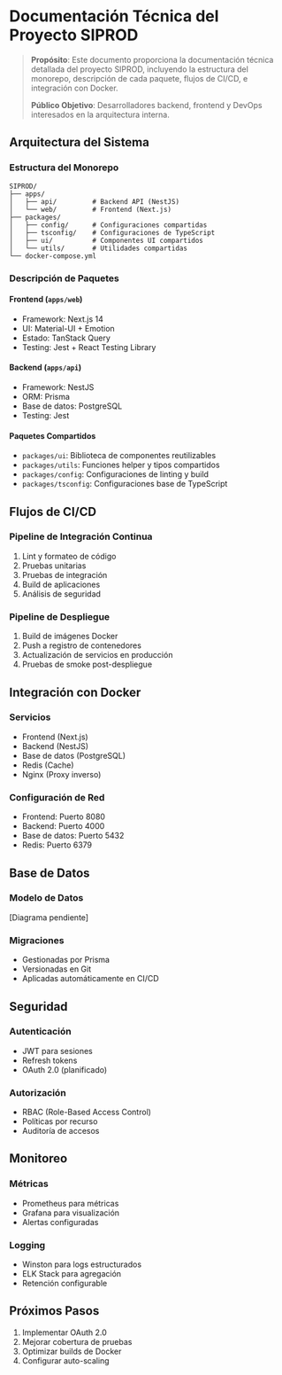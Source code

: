 # Documentación Técnica del Proyecto SIPROD

> **Propósito**: Este documento proporciona la documentación técnica detallada del proyecto SIPROD, incluyendo la estructura del monorepo, descripción de cada paquete, flujos de CI/CD, e integración con Docker.
> 
> **Público Objetivo**: Desarrolladores backend, frontend y DevOps interesados en la arquitectura interna.

## Arquitectura del Sistema

### Estructura del Monorepo

```
SIPROD/
├── apps/
│   ├── api/         # Backend API (NestJS)
│   └── web/         # Frontend (Next.js)
├── packages/
│   ├── config/      # Configuraciones compartidas
│   ├── tsconfig/    # Configuraciones de TypeScript
│   ├── ui/          # Componentes UI compartidos
│   └── utils/       # Utilidades compartidas
└── docker-compose.yml
```

### Descripción de Paquetes

#### Frontend (`apps/web`)
- Framework: Next.js 14
- UI: Material-UI + Emotion
- Estado: TanStack Query
- Testing: Jest + React Testing Library

#### Backend (`apps/api`)
- Framework: NestJS
- ORM: Prisma
- Base de datos: PostgreSQL
- Testing: Jest

#### Paquetes Compartidos
- `packages/ui`: Biblioteca de componentes reutilizables
- `packages/utils`: Funciones helper y tipos compartidos
- `packages/config`: Configuraciones de linting y build
- `packages/tsconfig`: Configuraciones base de TypeScript

## Flujos de CI/CD

### Pipeline de Integración Continua
1. Lint y formateo de código
2. Pruebas unitarias
3. Pruebas de integración
4. Build de aplicaciones
5. Análisis de seguridad

### Pipeline de Despliegue
1. Build de imágenes Docker
2. Push a registro de contenedores
3. Actualización de servicios en producción
4. Pruebas de smoke post-despliegue

## Integración con Docker

### Servicios
- Frontend (Next.js)
- Backend (NestJS)
- Base de datos (PostgreSQL)
- Redis (Cache)
- Nginx (Proxy inverso)

### Configuración de Red
- Frontend: Puerto 8080
- Backend: Puerto 4000
- Base de datos: Puerto 5432
- Redis: Puerto 6379

## Base de Datos

### Modelo de Datos
[Diagrama pendiente]

### Migraciones
- Gestionadas por Prisma
- Versionadas en Git
- Aplicadas automáticamente en CI/CD

## Seguridad

### Autenticación
- JWT para sesiones
- Refresh tokens
- OAuth 2.0 (planificado)

### Autorización
- RBAC (Role-Based Access Control)
- Políticas por recurso
- Auditoría de accesos

## Monitoreo

### Métricas
- Prometheus para métricas
- Grafana para visualización
- Alertas configuradas

### Logging
- Winston para logs estructurados
- ELK Stack para agregación
- Retención configurable

## Próximos Pasos

1. Implementar OAuth 2.0
2. Mejorar cobertura de pruebas
3. Optimizar builds de Docker
4. Configurar auto-scaling
